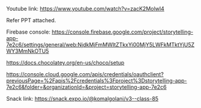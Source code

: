 Youtube link:
https://www.youtube.com/watch?v=zacK2MolwI4

Refer PPT attached.

Firebase console:
https://console.firebase.google.com/project/storytelling-app-7e2c6/settings/general/web:NjdkMjFmMWItZTkxYi00MjY5LWFkMTktYjU5ZWY3MmNkOTU5

https://docs.chocolatey.org/en-us/choco/setup

https://console.cloud.google.com/apis/credentials/oauthclient?previousPage=%2Fapis%2Fcredentials%3Fproject%3Dstorytelling-app-7e2c6&folder=&organizationId=&project=storytelling-app-7e2c6


Snack link:
https://snack.expo.io/@komalgolani/v3--class-85
